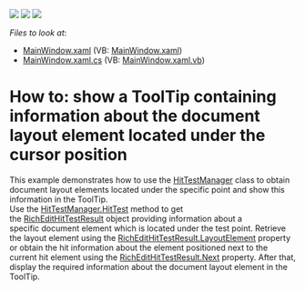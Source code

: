 <!-- default badges list -->
![](https://img.shields.io/endpoint?url=https://codecentral.devexpress.com/api/v1/VersionRange/128607875/17.2.3%2B)
[![](https://img.shields.io/badge/Open_in_DevExpress_Support_Center-FF7200?style=flat-square&logo=DevExpress&logoColor=white)](https://supportcenter.devexpress.com/ticket/details/T602032)
[![](https://img.shields.io/badge/📖_How_to_use_DevExpress_Examples-e9f6fc?style=flat-square)](https://docs.devexpress.com/GeneralInformation/403183)
<!-- default badges end -->
<!-- default file list -->
*Files to look at*:

* [MainWindow.xaml](./CS/DXRichEditHitTest/MainWindow.xaml) (VB: [MainWindow.xaml](./VB/DXRichEditHitTest/MainWindow.xaml))
* [MainWindow.xaml.cs](./CS/DXRichEditHitTest/MainWindow.xaml.cs) (VB: [MainWindow.xaml.vb](./VB/DXRichEditHitTest/MainWindow.xaml.vb))
<!-- default file list end -->
#  How to: show a ToolTip containing information about the document layout element located under the cursor position


This example demonstrates how to use the <a href="https://documentation.devexpress.com/#corelibraries/clsDevExpressXtraRichEditHitTestManagertopic">HitTestManager</a> class to obtain document layout elements located under the specific point and show this information in the ToolTip.<br>Use the <a href="https://documentation.devexpress.com/#corelibraries/DevExpressXtraRichEditHitTestManagerMembersTopicAll">HitTestManager.HitTest</a> method to get the <a href="https://documentation.devexpress.com/#CoreLibraries/clsDevExpressXtraRichEditRichEditHitTestResulttopic">RichEditHitTestResult</a> object providing information about a specific document element which is located under the test point. Retrieve the layout element using the <a href="https://documentation.devexpress.com/#CoreLibraries/DevExpressXtraRichEditRichEditHitTestResult_LayoutElementtopic">RichEditHitTestResult.LayoutElement</a> property or obtain the hit information about the element positioned next to the current hit element using the <a href="https://documentation.devexpress.com/#CoreLibraries/DevExpressXtraRichEditRichEditHitTestResult_Nexttopic">RichEditHitTestResult.Next</a> property. After that, display the required information about the document layout element in the ToolTip.

<br/>


